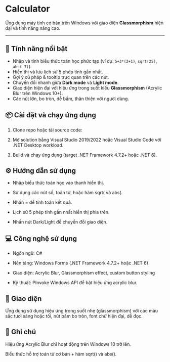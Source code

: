 # Calculator

Ứng dụng máy tính cơ bản trên Windows với giao diện **Glassmorphism** hiện đại và tính năng nâng cao.

---

## 🚀 Tính năng nổi bật

- Nhập và tính biểu thức toán học phức tạp (ví dụ: `5+3*(2+1)`, `sqrt(25)`, `abs(-7)`).
- Hiển thị và lưu lịch sử 5 phép tính gần nhất.
- Gợi ý cú pháp & tooltip trực quan trên các nút.
- Chuyển đổi nhanh giữa **Dark mode** và **Light mode**.
- Giao diện hiện đại với hiệu ứng trong suốt kiểu **Glassmorphism** (Acrylic Blur trên Windows 10+).
- Các nút lớn, bo tròn, dễ bấm, thân thiện với người dùng.


## 📦 Cài đặt và chạy ứng dụng

1. Clone repo hoặc tải source code:

2. Mở solution bằng Visual Studio 2019/2022 hoặc Visual Studio Code với .NET Desktop workload.

3. Build và chạy ứng dụng (target .NET Framework 4.7.2+ hoặc .NET 6).

## ⚙️ Hướng dẫn sử dụng

- Nhập biểu thức toán học vào thanh hiển thị.

- Sử dụng các nút số, toán tử, hoặc hàm sqrt( và abs(.

- Nhấn = để tính toán kết quả.

- Lịch sử 5 phép tính gần nhất hiển thị phía trên.

- Nhấn nút Dark/Light để chuyển đổi giao diện.

## 💻 Công nghệ sử dụng

- Ngôn ngữ: C#

- Nền tảng: Windows Forms (.NET Framework 4.7.2+ hoặc .NET 6)

- Giao diện: Acrylic Blur, Glassmorphism effect, custom button styling

- Kỹ thuật: PInvoke Windows API để bật hiệu ứng acrylic blur.

## 🎨 Giao diện

Ứng dụng sử dụng hiệu ứng trong suốt nhẹ (glassmorphism) với các màu sắc tươi sáng hoặc tối, nút bấm bo tròn, font chữ hiện đại, dễ đọc.

## 📝 Ghi chú

Hiệu ứng Acrylic Blur chỉ hoạt động trên Windows 10 trở lên.

Biểu thức hỗ trợ toán tử cơ bản + hàm sqrt() và abs().

